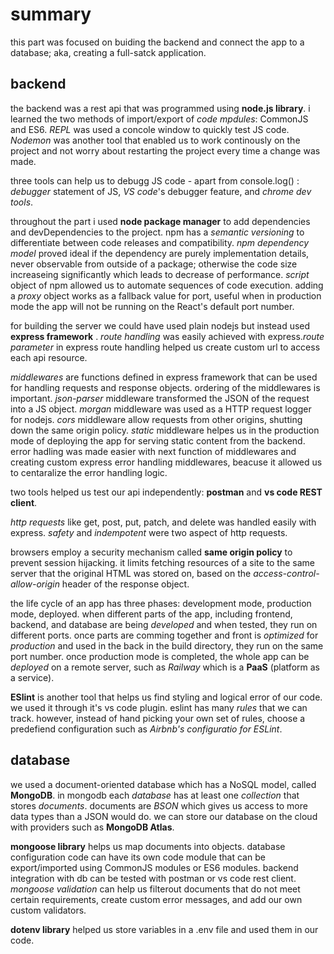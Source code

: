 # summary

this part was focused on buiding the backend and connect the app to a database; aka, creating a full-satck application.

## backend

the backend was a rest api that was programmed using **node.js library**. i learned the two methods of import/export of *code mpdules*: CommonJS and ES6. *REPL* was used a concole window to quickly test JS code. *Nodemon* was another tool that enabled us to work continously on the project and not worry about restarting the project every time a change was made.

three tools can help us to debugg JS code - apart from console.log() : *debugger* statement of JS, *VS code*'s debugger feature, and *chrome dev tools*.

 throughout the part i  used **node package manager** to add dependencies and devDependencies to the project. npm has a *semantic versioning* to differentiate between code releases and compatibility. *npm dependency model* proved ideal if the dependency are purely implementation details, never observable from outside of a package; otherwise the code size increaseing significantly which leads to decrease of performance. *script* object of npm allowed us to automate sequences of code execution. adding a *proxy* object works as a fallback value for port, useful when in production mode the app will not be running on the React's default port number.

 for building the server we could have used plain nodejs but instead used **express framework** . *route handling* was easily achieved with express.*route parameter* in express route handling helped us create custom url to access each api resource.

 *middlewares* are functions defined in express framework that can be used for handling requests and response objects. ordering of the middlewares is important. *json-parser* middleware transformed the JSON of the request into a JS object. *morgan* middleware was used as a HTTP request logger for nodejs. *cors* middleware allow requests from other origins, shutting down the same origin policy. *static* middleware helpes us in the production mode of deploying the app for serving static content from the backend. error hadling was made easier with next function of middlewares and creating custom express error handling middlewares, beacuse it allowed us to centaralize the error handling logic.

two tools helped us test our api independently: **postman** and **vs code REST client**.  

*http requests* like get, post, put, patch, and delete was handled easily with express. *safety* and *indempotent* were two aspect of http requests.

browsers employ a security mechanism called **same origin policy** to prevent session hijacking. it limits fetching resources of a site to the same server that the original HTML was stored on, based on the *access-control-allow-origin* header of the response object. 

the life cycle of an app has three phases: development mode, production mode, deployed. when different parts of the app, including frontend, backend, and database are being *developed* and when tested, they run on different ports. once parts are comming together and front is *optimized* for *production* and used in the back in the build directory, they run on the same port number. once production mode is completed, the whole app can be *deployed* on a remote server, such as *Railway* which is a **PaaS** (platform as a service).

**ESlint** is another tool that helps us find styling and logical error of our code. we used it through it's vs code plugin. eslint has many *rules* that we can track. however, instead of hand picking your own set of rules, choose a predefiend configuration such as *Airbnb's configuratio for ESLint*.

## database

we used a document-oriented database which has a NoSQL model, called **MongoDB**. in mongodb each *database* has at least one *collection* that stores *documents*. documents are *BSON* which gives us access to more data types than a JSON would do. we can store our database on the cloud with providers such as **MongoDB Atlas**. 

**mongoose library** helps us map documents into objects. database configuration code can have its own code module that can be export/imported using CommonJS modules or ES6 modules. backend integration with db can be tested with postman or vs code rest client. *mongoose validation* can help us filterout documents that do not meet certain requirements, create custom error messages, and add our own custom validators.

**dotenv library** helped us store variables in a .env file and used them in our code. 